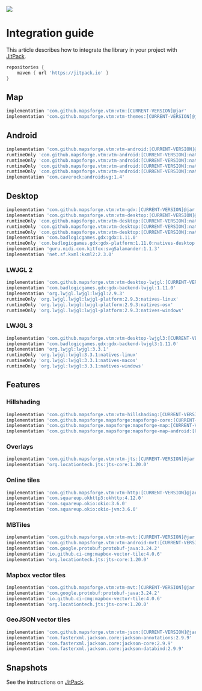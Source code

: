 [![](https://jitpack.io/v/mapsforge/vtm.svg)](https://jitpack.io/#mapsforge/vtm)

# Integration guide

This article describes how to integrate the library in your project with [JitPack](https://jitpack.io/#mapsforge/vtm).

```groovy
repositories {
    maven { url 'https://jitpack.io' }
}
```

## Map

```groovy
implementation 'com.github.mapsforge.vtm:vtm:[CURRENT-VERSION]@jar'
implementation 'com.github.mapsforge.vtm:vtm-themes:[CURRENT-VERSION]@jar'
```

## Android

```groovy
implementation 'com.github.mapsforge.vtm:vtm-android:[CURRENT-VERSION]@jar'
runtimeOnly 'com.github.mapsforge.vtm:vtm-android:[CURRENT-VERSION]:natives-armeabi-v7a@jar'
runtimeOnly 'com.github.mapsforge.vtm:vtm-android:[CURRENT-VERSION]:natives-arm64-v8a@jar'
runtimeOnly 'com.github.mapsforge.vtm:vtm-android:[CURRENT-VERSION]:natives-x86@jar'
runtimeOnly 'com.github.mapsforge.vtm:vtm-android:[CURRENT-VERSION]:natives-x86_64@jar'
implementation 'com.caverock:androidsvg:1.4'
```

## Desktop

```groovy
implementation 'com.github.mapsforge.vtm:vtm-gdx:[CURRENT-VERSION]@jar'
implementation 'com.github.mapsforge.vtm:vtm-desktop:[CURRENT-VERSION]@jar'
runtimeOnly 'com.github.mapsforge.vtm:vtm-desktop:[CURRENT-VERSION]:natives-linux@jar'
runtimeOnly 'com.github.mapsforge.vtm:vtm-desktop:[CURRENT-VERSION]:natives-osx@jar'
runtimeOnly 'com.github.mapsforge.vtm:vtm-desktop:[CURRENT-VERSION]:natives-windows@jar'
implementation 'com.badlogicgames.gdx:gdx:1.11.0'
runtimeOnly 'com.badlogicgames.gdx:gdx-platform:1.11.0:natives-desktop'
implementation 'guru.nidi.com.kitfox:svgSalamander:1.1.3'
implementation 'net.sf.kxml:kxml2:2.3.0'
```

### LWJGL 2

```groovy
implementation 'com.github.mapsforge.vtm:vtm-desktop-lwjgl:[CURRENT-VERSION]@jar'
implementation 'com.badlogicgames.gdx:gdx-backend-lwjgl:1.11.0'
implementation 'org.lwjgl.lwjgl:lwjgl:2.9.3'
runtimeOnly 'org.lwjgl.lwjgl:lwjgl-platform:2.9.3:natives-linux'
runtimeOnly 'org.lwjgl.lwjgl:lwjgl-platform:2.9.3:natives-osx'
runtimeOnly 'org.lwjgl.lwjgl:lwjgl-platform:2.9.3:natives-windows'
```

### LWJGL 3

```groovy
implementation 'com.github.mapsforge.vtm:vtm-desktop-lwjgl3:[CURRENT-VERSION]@jar'
implementation 'com.badlogicgames.gdx:gdx-backend-lwjgl3:1.11.0'
implementation 'org.lwjgl:lwjgl:3.3.1'
runtimeOnly 'org.lwjgl:lwjgl:3.3.1:natives-linux'
runtimeOnly 'org.lwjgl:lwjgl:3.3.1:natives-macos'
runtimeOnly 'org.lwjgl:lwjgl:3.3.1:natives-windows'
```

## Features

### Hillshading

```groovy
implementation 'com.github.mapsforge.vtm:vtm-hillshading:[CURRENT-VERSION]@jar'
implementation 'com.github.mapsforge.mapsforge:mapsforge-core:[CURRENT-VERSION]@jar'
implementation 'com.github.mapsforge.mapsforge:mapsforge-map:[CURRENT-VERSION]@jar'
implementation 'com.github.mapsforge.mapsforge:mapsforge-map-android:[CURRENT-VERSION]@jar'
```

### Overlays

```groovy
implementation 'com.github.mapsforge.vtm:vtm-jts:[CURRENT-VERSION]@jar'
implementation 'org.locationtech.jts:jts-core:1.20.0'
```

### Online tiles

```groovy
implementation 'com.github.mapsforge.vtm:vtm-http:[CURRENT-VERSION]@jar'
implementation 'com.squareup.okhttp3:okhttp:4.12.0'
implementation 'com.squareup.okio:okio:3.6.0'
implementation 'com.squareup.okio:okio-jvm:3.6.0'
```

### MBTiles

```groovy
implementation 'com.github.mapsforge.vtm:vtm-mvt:[CURRENT-VERSION]@jar'
implementation 'com.github.mapsforge.vtm:vtm-android-mvt:[CURRENT-VERSION]@jar'
implementation 'com.google.protobuf:protobuf-java:3.24.2'
implementation 'io.github.ci-cmg:mapbox-vector-tile:4.0.6'
implementation 'org.locationtech.jts:jts-core:1.20.0'
```

### Mapbox vector tiles

```groovy
implementation 'com.github.mapsforge.vtm:vtm-mvt:[CURRENT-VERSION]@jar'
implementation 'com.google.protobuf:protobuf-java:3.24.2'
implementation 'io.github.ci-cmg:mapbox-vector-tile:4.0.6'
implementation 'org.locationtech.jts:jts-core:1.20.0'
```

### GeoJSON vector tiles

```groovy
implementation 'com.github.mapsforge.vtm:vtm-json:[CURRENT-VERSION]@jar'
implementation 'com.fasterxml.jackson.core:jackson-annotations:2.9.9'
implementation 'com.fasterxml.jackson.core:jackson-core:2.9.9'
implementation 'com.fasterxml.jackson.core:jackson-databind:2.9.9'
```

## Snapshots

See the instructions on  [JitPack](https://jitpack.io/#mapsforge/vtm).
